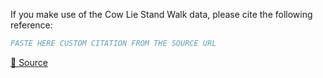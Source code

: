 If you make use of the Cow Lie Stand Walk data, please cite the following reference:

``` bibtex
PASTE HERE CUSTOM CITATION FROM THE SOURCE URL
```

[🔗 Source](https://universe.roboflow.com/rev-tvsjf/cow-lie-stand-walk/dataset/2)